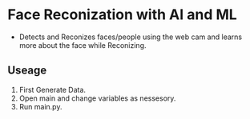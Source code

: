 # Face Reconization with AI and ML

- Detects and Reconizes faces/people using the web cam and learns more about the face while Reconizing.

Useage
------
1) First Generate Data.
2) Open main and change variables as nessesory.
3) Run main.py.
